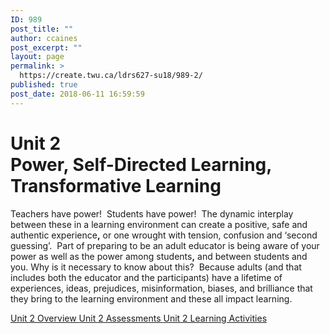 ```yaml
---
ID: 989
post_title: ""
author: ccaines
post_excerpt: ""
layout: page
permalink: >
  https://create.twu.ca/ldrs627-su18/989-2/
published: true
post_date: 2018-06-11 16:59:59
---
```

<!--themify_builder_static-->

<h1>Unit 2<br />Power, Self-Directed Learning, Transformative Learning</h1>

Teachers have power!  Students have power!  The dynamic interplay between these in a learning environment can create a positive, safe and authentic experience<strong>,</strong> or one wrought with tension, confusion and ‘second guessing’.  Part of preparing to be an adult educator is being aware of your power as well as the power among students<strong>,</strong> and between students and you. Why is it necessary to know about this?  Because adults (and that includes both the educator and the participants) have a lifetime of experiences, ideas, prejudices, misinformation, biases, and brilliance that they bring to the learning environment and these all impact learning.

<a href="https://create.twu.ca/ldrs627-su18/unit-2-overview/"> Unit 2 Overview </a> <a href="https://create.twu.ca/ldrs627-su18/unit-2-topic-2/"> Unit 2 Assessments </a> <a href="https://create.twu.ca/ldrs627-su18/unit-2-learning-activities/"> Unit 2 Learning Activities </a><!--/themify_builder_static-->
